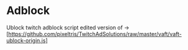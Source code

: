 # Adblock
Ublock twitch adblock script
edited version of ->
[https://github.com/pixeltris/TwitchAdSolutions/raw/master/vaft/vaft-ublock-origin.js]
